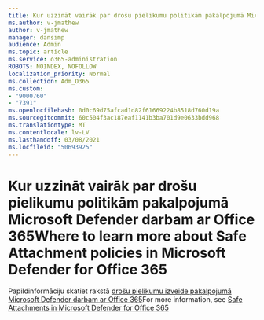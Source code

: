 ```yaml
---
title: Kur uzzināt vairāk par drošu pielikumu politikām pakalpojumā Microsoft Defender darbam ar Office 365
ms.author: v-jmathew
author: v-jmathew
manager: dansimp
audience: Admin
ms.topic: article
ms.service: o365-administration
ROBOTS: NOINDEX, NOFOLLOW
localization_priority: Normal
ms.collection: Adm_O365
ms.custom:
- "9000760"
- "7391"
ms.openlocfilehash: 0d0c69d75afcad1d82f61669224b8518d760d19a
ms.sourcegitcommit: 60c504f3ac187eaf1141b3ba701d9e0633bdd968
ms.translationtype: MT
ms.contentlocale: lv-LV
ms.lasthandoff: 03/08/2021
ms.locfileid: "50693925"
---
```

# <a name="where-to-learn-more-about-safe-attachment-policies-in-microsoft-defender-for-office-365"></a><span data-ttu-id="93a82-102">Kur uzzināt vairāk par drošu pielikumu politikām pakalpojumā Microsoft Defender darbam ar Office 365</span><span class="sxs-lookup"><span data-stu-id="93a82-102">Where to learn more about Safe Attachment policies in Microsoft Defender for Office 365</span></span>

<span data-ttu-id="93a82-103">Papildinformāciju skatiet rakstā [drošu pielikumu izveide pakalpojumā Microsoft Defender darbam ar Office 365](https://go.microsoft.com/fwlink/?linkid=2092213)</span><span class="sxs-lookup"><span data-stu-id="93a82-103">For more information, see [Safe Attachments in Microsoft Defender for Office 365](https://go.microsoft.com/fwlink/?linkid=2092213)</span></span>
